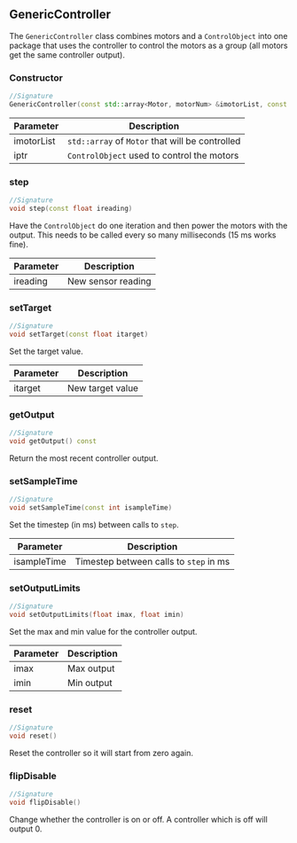 ## GenericController

The `GenericController` class combines motors and a `ControlObject` into one package that uses the controller to control the motors as a group (all motors get the same controller output).

### Constructor

```c++
//Signature
GenericController(const std::array<Motor, motorNum> &imotorList, const std::shared_ptr<ControlObject> &iptr)
```

Parameter | Description
----------|------------
imotorList | `std::array` of `Motor` that will be controlled
iptr | `ControlObject` used to control the motors

### step

```c++
//Signature
void step(const float ireading)
```

Have the `ControlObject` do one iteration and then power the motors with the output. This needs to be called every so many milliseconds (15 ms works fine).

Parameter | Description
----------|------------
ireading | New sensor reading

### setTarget

```c++
//Signature
void setTarget(const float itarget)
```

Set the target value.

Parameter | Description
----------|------------
itarget | New target value

### getOutput

```c++
//Signature
void getOutput() const
```

Return the most recent controller output.

### setSampleTime

```c++
//Signature
void setSampleTime(const int isampleTime)
```

Set the timestep (in ms) between calls to `step`.

Parameter | Description
----------|------------
isampleTime | Timestep between calls to `step` in ms

### setOutputLimits

```c++
//Signature
void setOutputLimits(float imax, float imin)
```

Set the max and min value for the controller output.

Parameter | Description
----------|------------
imax | Max output
imin | Min output

### reset

```c++
//Signature
void reset()
```

Reset the controller so it will start from zero again.

### flipDisable

```c++
//Signature
void flipDisable()
```

Change whether the controller is on or off. A controller which is off will output 0.
